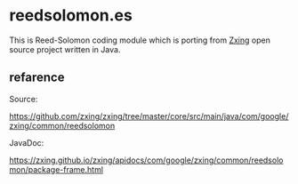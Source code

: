 # reedsolomon.es
This is Reed-Solomon coding module which is porting from [Zxing](https://github.com/zxing/zxing) open source project written in Java. 


## refarence
Source:

https://github.com/zxing/zxing/tree/master/core/src/main/java/com/google/zxing/common/reedsolomon

JavaDoc:

https://zxing.github.io/zxing/apidocs/com/google/zxing/common/reedsolomon/package-frame.html
